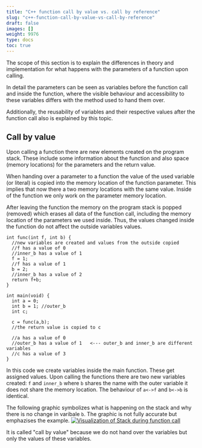 ```yaml
---
title: "C++ function call by value vs. call by reference"
slug: "c++-function-call-by-value-vs-call-by-reference"
draft: false
images: []
weight: 9976
type: docs
toc: true
---
```


The scope of this section is to explain the differences in theory and implementation for what happens with the parameters of a function upon calling.

In detail the parameters can be seen as variables before the function call and inside the function, where the visible behaviour and accessibility to these variables differs with the method used to hand them over.

Additionally, the reusability of variables and their respective values after the function call also is explained by this topic.

## Call by value
Upon calling a function there are new elements created on the program stack. These include some information about the function and also space (memory locations) for the parameters and the return value.

When handing over a parameter to a function the value of the used variable (or literal) is copied into the memory location of the function parameter. This implies that now there a two memory locations with the same value. Inside of the function we only work on the parameter memory location.

After leaving the function the memory on the program stack is popped (removed) which erases all data of the function call, including the memory location of the parameters we used inside. Thus, the values changed inside the function do not affect the outside variables values.

    int func(int f, int b) { 
      //new variables are created and values from the outside copied
      //f has a value of 0
      //inner_b has a value of 1
      f = 1;
      //f has a value of 1
      b = 2;
      //inner_b has a value of 2
      return f+b;
    }
    
    int main(void) {
      int a = 0;
      int b = 1; //outer_b
      int c;

      c = func(a,b);
      //the return value is copied to c
      
      //a has a value of 0
      //outer_b has a value of 1   <--- outer_b and inner_b are different variables
      //c has a value of 3
    }
In this code we create variables inside the main function. These get assigned values. Upon calling the functions there are two new variables created: `f` and `inner_b` where `b` shares the name with the outer variable it does not share the memory location. The behaviour of `a<->f` and `b<->b` is identical.

The following graphic symbolizes what is happening on the stack and why there is no change in varibale `b`. The graphic is not fully accurate but emphazises the example.
[![Visualization of Stack during function call][1]][1]


It is called "call by value" because we do not hand over the variables but only the values of these variables.


  [1]: https://i.stack.imgur.com/TgZM0.png


